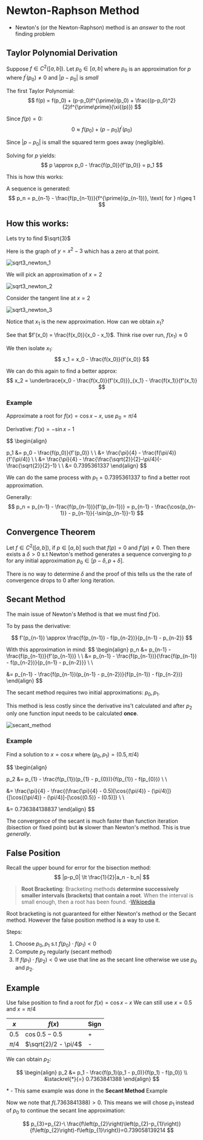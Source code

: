 #  Newton-Raphson Method
+ Newton's (or the Newton-Raphson) method is an *answer* to the root finding problem

## Taylor Polynomial Derivation
Suppose $f\in C^2([a, b])$. Let $p_0\in[a, b]$ where $p_0$ is an approximation for $p$ where $f^{\prime}(p_0) \neq 0$ and $|p-p_0|$ is *small*

The first Taylor Polynomial:
$$
f(p) = f(p_0) + (p-p_0)f^{\prime}(p_0) + \frac{(p-p_0)^2}{2}f^{\prime\prime}(\xi{(p)})
$$

Since $f(p) = 0$:
$$
0 \approx f(p_0) + (p-p_0)f^{\prime}(p_0)
$$

Since $|p-p_0|$ is small the squared term goes away (negligible).

Solving for $p$ yields:
$$
p \approx p_0 - \frac{f(p_0)}{f'(p_0)} = p_1
$$

This is how this works:

A sequence is generated:
$$
p_n = p_{n-1} - \frac{f(p_{n-1})}{f^{\prime}(p_{n-1})}, \text{ for } n\geq 1
$$
## How this works:
Lets try to find $\sqrt{3}$

Here is the graph of $y=x^2-3$ which has a zero at that point. 

![sqrt3_newton_1](../img/sqrt3_newton_1.png)
 
 We will pick an approximation of $x=2$
 
![sqrt3_newton_2](../img/sqrt3_newton_2.png)

 
Consider the tangent line at $x=2$
 
![sqrt3_newton_3](../img/sqrt3_newton_3.png)

Notice that $x_1$ is the new approximation. How can we obtain $x_1$?

See that $f'(x_0) = \frac{f(x_0)}{x_0 - x_1}$. Think rise over run, $f(x_1) \approx 0$

We then isolate $x_1$:
$$
x_1 = x_0 - \frac{f(x_0)}{f'(x_0)}
$$

We can do this again to find a better approx:
$$
x_2 = \underbrace{x_0 - \frac{f(x_0)}{f'(x_0)}}_{x_1} - \frac{f(x_1)}{f'(x_1)}
$$

### Example
Approximate a root for $f(x) = \cos{x}-x$, use $p_0 = \pi/4$

Derivative: $f'(x) = -\sin{x} - 1$

$$
\begin{align}

p_1 &= p_0 - \frac{f(p_0)}{f'(p_0)} \\
\\
&= \frac{\pi}{4} - \frac{f(\pi/4)}{f'(\pi/4)} \\
\\
&= \frac{\pi}{4} - \frac{\frac{\sqrt{2}}{2}-\pi/4}{-\frac{\sqrt{2}}{2}-1} \\
\\
&= 0.7395361337
\end{align}
$$

We can do the same process with $p_1 = 0.7395361337$ to find a better root approximation. 

Generally:
$$
p_n = p_{n-1} - \frac{f(p_{n-1})}{f'(p_{n-1})} = p_{n-1} - \frac{\cos{p_{n-1}} - p_{n-1}}{-\sin{p_{n-1}}-1}
$$
## Convergence Theorem
Let $f \in C^2([a, b])$, if $p\in[a, b]$ such that $f(p)=0$ and $f'(p)\neq0$. Then there exists a $\delta\gt0$ s.t Newton's method generates a sequence converging to $p$ for any initial approximation $p_0\in[p-\delta, p+\delta]$. 

There is no way to determine $\delta$ and the proof of this tells us the the rate of convergence drops to 0 after long iteration. 

## Secant Method
The main issue of Newton's Method is that we must find $f'(x)$.

To by pass the derivative:

$$
f'(p_{n-1}) \approx \frac{f(p_{n-1}) - f(p_{n-2})}{p_{n-1} - p_{n-2}}
$$

With this approximation in mind:
$$
\begin{align}
p_n &= p_{n-1} - \frac{f(p_{n-1})}{f'(p_{n-1})}
\\ \\
&= p_{n-1} - \frac{f(p_{n-1})}{\frac{f(p_{n-1}) - f(p_{n-2})}{p_{n-1} - p_{n-2}}}
\\ \\

&= p_{n-1} - \frac{f(p_{n-1})(p_{n-1} - p_{n-2})}{f(p_{n-1}) - f(p_{n-2})}
\end{align}
$$

The secant method requires two initial approximations: $p_0, p_1$. 

This method is less costly since the derivative ins't calculated and after $p_2$ only one function input needs to be calculated **once**.

![secant_method](../img/secant_method.png)

### Example
Find a solution to $x=\cos{x}$ where $(p_0, p_1) = (0.5, \pi/4)$

$$
\begin{align}

p_2 &= p_{1} - \frac{f(p_{1})(p_{1} - p_{0})}{f(p_{1}) - f(p_{0})} 
\\ \\

&= \frac{\pi}{4} - \frac{(\frac{\pi}{4} - 0.5)[\cos{(\pi/4)} - (\pi/4)]}{[\cos{(\pi/4)} - (\pi/4)]-[\cos{(0.5)} - (0.5)]}
\\ \\

&= 0.736384138837
\end{align}
$$

The convergence of the secant is much faster than function iteration (bisection or fixed point) but **is** slower than Newton's method. This is true *generally*. 

## False Position
Recall the upper bound for error for the bisection method:
$$
|p-p_0| \lt \frac{1}{2}|a_n - b_n|
$$

> **Root Bracketing**:
> Bracketing methods **determine successively smaller intervals (brackets) that contain a root**. When the interval is small enough, then a root has been found. -[Wikipedia](https://en.wikipedia.org/wiki/Root-finding_algorithms)

Root bracketing is not guaranteed for either Newton's method or the Secant method. However the false position method is a way to use it.

Steps: 
1. Choose $p_0, p_1$ s.t $f(p_0) \cdot f(p_1)\lt0$
2. Compute $p_2$ regularly (secant method)
3. If $f(p_1)\cdot f(p_2) \lt 0$ we use that line as the secant line otherwise we use $p_0$ and $p_2$.

## Example
Use false position to find a root for $f(x) = \cos{x} - x$
We can still use $x = 0.5$ and $x = \pi/4$

| $x$     | $f(x)$               | Sign |
| ------- | -------------------- | ---- |
| $0.5$   | $\cos{0.5} - 0.5$    | +    | 
| $\pi/4$ | $\sqrt{2}/2 - \pi/4$ | -    |

We can obtain $p_2$: 

$$
\begin{align}
	p_2 &= p_1 - \frac{f(p_1)(p_1 - p_0)}{f(p_1) - f(p_0)}  \\ 
	&\stackrel{*}{=} 0.7363841388
\end{align}
$$

\* - This same example was done in the **Secant Method** Example

Now we note that $f(.7363841388) \gt 0$. This means we will chose $p_1$ instead of $p_0$ to continue the secant line approximation:

$$
p_{3}=p_{2}-\ \frac{f\left(p_{2}\right)\left(p_{2}-p_{1}\right)}{f\left(p_{2}\right)-f\left(p_{1}\right)}=0.739058139214
$$